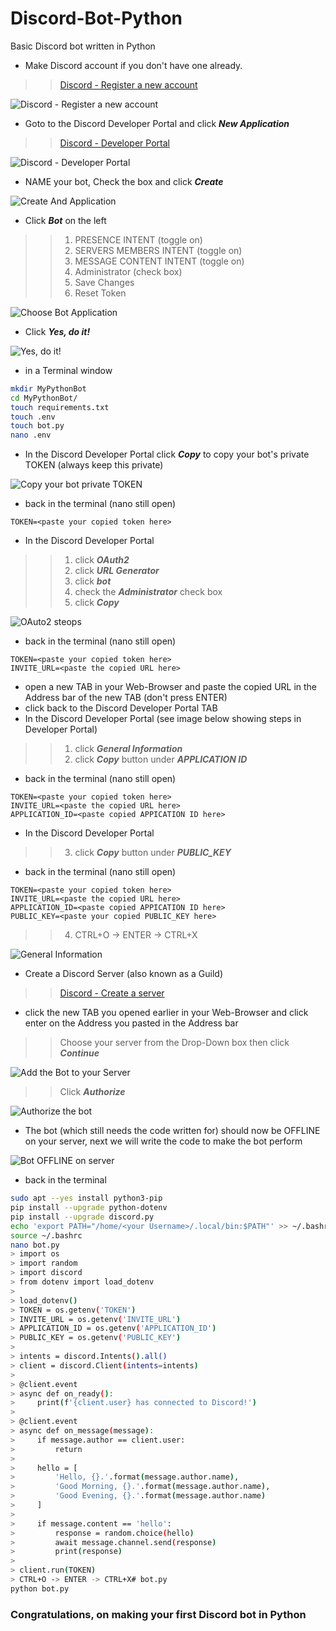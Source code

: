 <base target="_blank">

# Discord-Bot-Python
 Basic Discord bot written in Python
* Make Discord account if you don't have one already.
<!-- links -->
>> [Discord - Register a new account](https://discord.com/register)
<!--Images-->
![Discord - Register a new account](Discord-Register_a_new_account.jpg)
* Goto to the Discord Developer Portal and click ***New Application***
<!-- links -->
>> [Discord - Developer Portal](https://discord.com/developers/applications)
<!--Images-->
![Discord - Developer Portal](Discord-Developer-Portal.jpg)
* NAME your bot, Check the box and click ***Create***
<!--Images-->
![Create And Application](Create-An-Application.jpg)
* Click ***Bot*** on the left
<!--Ordered List -->
>>1. PRESENCE INTENT (toggle on)
>>2. SERVERS MEMBERS INTENT (toggle on)
>>3. MESSAGE CONTENT INTENT (toggle on)
>>4. Administrator (check box)
>>5. Save Changes
>>6. Reset Token
<!--Images-->
![Choose Bot Application](Choose-Bot-Application.jpg)
* Click ***Yes, do it!***
<!--Images-->
![Yes, do it!](Yes-do-it.jpg)
* in a Terminal window
<!-- Bash script block -->
```bash
mkdir MyPythonBot
cd MyPythonBot/
touch requirements.txt
touch .env
touch bot.py
nano .env
```
* In the Discord Developer Portal click ***Copy*** to copy your bot's private TOKEN (always keep this private)
<!--Images-->
![Copy your bot private TOKEN](Copy-your-bot-private-TOKEN.jpg)
* back in the terminal (nano still open)
```
TOKEN=<paste your copied token here>
```
* In the Discord Developer Portal
<!--Ordered List -->
>>1. click ***OAuth2***
>>2. click ***URL Generator***
>>3. click ***bot***
>>4. check the ***Administrator*** check box
>>5. click ***Copy***
<!--Images-->
![OAuto2 steops](OAuth2_steps.jpg)
* back in the terminal (nano still open)
```
TOKEN=<paste your copied token here>
INVITE_URL=<paste the copied URL here>
```
* open a new TAB in your Web-Browser and paste the copied URL in the Address bar of the new TAB (don't press ENTER)
* click back to the Discord Developer Portal TAB
* In the Discord Developer Portal (see image below showing steps in Developer Portal)
<!--Ordered List -->
>>1. click ***General Information***
>>2. click ***Copy*** button under ***APPLICATION ID***
* back in the terminal (nano still open)
```
TOKEN=<paste your copied token here>
INVITE_URL=<paste the copied URL here>
APPLICATION_ID=<paste copied APPICATION ID here>
```
* In the Discord Developer Portal
>>3. click ***Copy*** button under ***PUBLIC_KEY***
* back in the terminal (nano still open)
```
TOKEN=<paste your copied token here>
INVITE_URL=<paste the copied URL here>
APPLICATION_ID=<paste copied APPICATION ID here>
PUBLIC_KEY=<paste your copied PUBLIC_KEY here>
```
>>4. CTRL+O -> ENTER -> CTRL+X
<!--Images-->
![General Information](General-Information.jpg)
* Create a Discord Server (also known as a Guild)
<!-- links -->
>> [Discord - Create a server](https://support.discord.com/hc/en-us/articles/204849977-How-do-I-create-a-server-)
* click the new TAB you opened earlier in your Web-Browser and click enter on the Address you pasted in the Address bar
>> Choose your server from the Drop-Down box then click ***Continue***
<!--Images-->
![Add the Bot to your Server](Add-Bot-To-Server.jpg)
>> Click ***Authorize***
<!--Images-->
![Authorize the bot](Authorize-Bot.jpg)
* The bot (which still needs the code written for) should now be OFFLINE on your server, next we will write the code to make the bot perform
<!--Images-->
![Bot OFFLINE on server](Offline-Bot.jpg)
* back in the terminal
<!-- Bash script block -->
```bash
sudo apt --yes install python3-pip
pip install --upgrade python-dotenv
pip install --upgrade discord.py
echo 'export PATH="/home/<your Username>/.local/bin:$PATH"' >> ~/.bashrc
source ~/.bashrc
nano bot.py
> import os
> import random
> import discord
> from dotenv import load_dotenv
> 
> load_dotenv()
> TOKEN = os.getenv('TOKEN')
> INVITE_URL = os.getenv('INVITE_URL')
> APPLICATION_ID = os.getenv('APPLICATION_ID')
> PUBLIC_KEY = os.getenv('PUBLIC_KEY')
> 
> intents = discord.Intents().all()
> client = discord.Client(intents=intents)
> 
> @client.event
> async def on_ready():
>     print(f'{client.user} has connected to Discord!')
> 
> @client.event
> async def on_message(message):
>     if message.author == client.user:
>         return
> 
>     hello = [
>         'Hello, {}.'.format(message.author.name),
>         'Good Morning, {}.'.format(message.author.name),
>         'Good Evening, {}.'.format(message.author.name)
>     ]
> 
>     if message.content == 'hello':
>         response = random.choice(hello)
>         await message.channel.send(response)
>         print(response)
> 
> client.run(TOKEN)
> CTRL+O -> ENTER -> CTRL+X# bot.py
python bot.py
```
### Congratulations, on making your first Discord bot in Python
